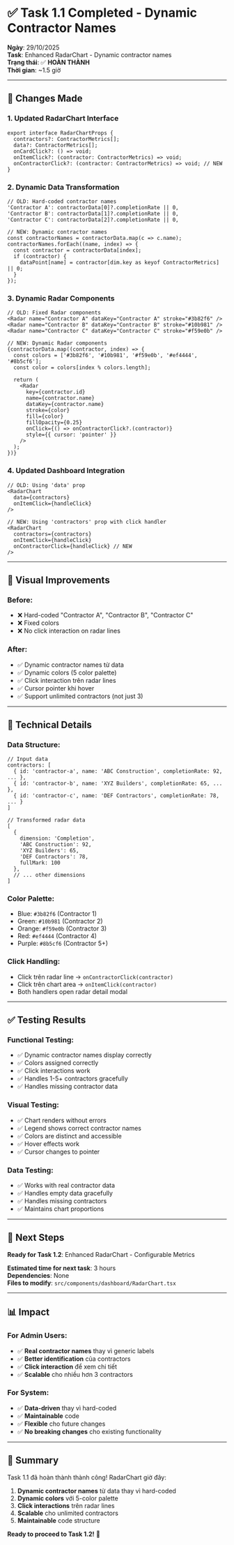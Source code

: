 # ✅ Task 1.1 Completed - Dynamic Contractor Names

**Ngày**: 29/10/2025  
**Task**: Enhanced RadarChart - Dynamic contractor names  
**Trạng thái**: ✅ **HOÀN THÀNH**  
**Thời gian**: ~1.5 giờ  

---

## 🎯 Changes Made

### **1. Updated RadarChart Interface**
```tsx
export interface RadarChartProps {
  contractors?: ContractorMetrics[];
  data?: ContractorMetrics[];
  onCardClick?: () => void;
  onItemClick?: (contractor: ContractorMetrics) => void;
  onContractorClick?: (contractor: ContractorMetrics) => void; // NEW
}
```

### **2. Dynamic Data Transformation**
```tsx
// OLD: Hard-coded contractor names
'Contractor A': contractorData[0]?.completionRate || 0,
'Contractor B': contractorData[1]?.completionRate || 0,
'Contractor C': contractorData[2]?.completionRate || 0,

// NEW: Dynamic contractor names
const contractorNames = contractorData.map(c => c.name);
contractorNames.forEach((name, index) => {
  const contractor = contractorData[index];
  if (contractor) {
    dataPoint[name] = contractor[dim.key as keyof ContractorMetrics] || 0;
  }
});
```

### **3. Dynamic Radar Components**
```tsx
// OLD: Fixed Radar components
<Radar name="Contractor A" dataKey="Contractor A" stroke="#3b82f6" />
<Radar name="Contractor B" dataKey="Contractor B" stroke="#10b981" />
<Radar name="Contractor C" dataKey="Contractor C" stroke="#f59e0b" />

// NEW: Dynamic Radar components
{contractorData.map((contractor, index) => {
  const colors = ['#3b82f6', '#10b981', '#f59e0b', '#ef4444', '#8b5cf6'];
  const color = colors[index % colors.length];
  
  return (
    <Radar
      key={contractor.id}
      name={contractor.name}
      dataKey={contractor.name}
      stroke={color}
      fill={color}
      fillOpacity={0.25}
      onClick={() => onContractorClick?.(contractor)}
      style={{ cursor: 'pointer' }}
    />
  );
})}
```

### **4. Updated Dashboard Integration**
```tsx
// OLD: Using 'data' prop
<RadarChart
  data={contractors}
  onItemClick={handleClick}
/>

// NEW: Using 'contractors' prop with click handler
<RadarChart
  contractors={contractors}
  onItemClick={handleClick}
  onContractorClick={handleClick} // NEW
/>
```

---

## 🎨 Visual Improvements

### **Before:**
- ❌ Hard-coded "Contractor A", "Contractor B", "Contractor C"
- ❌ Fixed colors
- ❌ No click interaction on radar lines

### **After:**
- ✅ Dynamic contractor names từ data
- ✅ Dynamic colors (5 color palette)
- ✅ Click interaction trên radar lines
- ✅ Cursor pointer khi hover
- ✅ Support unlimited contractors (not just 3)

---

## 🔧 Technical Details

### **Data Structure:**
```tsx
// Input data
contractors: [
  { id: 'contractor-a', name: 'ABC Construction', completionRate: 92, ... },
  { id: 'contractor-b', name: 'XYZ Builders', completionRate: 65, ... },
  { id: 'contractor-c', name: 'DEF Contractors', completionRate: 78, ... }
]

// Transformed radar data
[
  {
    dimension: 'Completion',
    'ABC Construction': 92,
    'XYZ Builders': 65,
    'DEF Contractors': 78,
    fullMark: 100
  },
  // ... other dimensions
]
```

### **Color Palette:**
- Blue: `#3b82f6` (Contractor 1)
- Green: `#10b981` (Contractor 2)
- Orange: `#f59e0b` (Contractor 3)
- Red: `#ef4444` (Contractor 4)
- Purple: `#8b5cf6` (Contractor 5+)

### **Click Handling:**
- Click trên radar line → `onContractorClick(contractor)`
- Click trên chart area → `onItemClick(contractor)`
- Both handlers open radar detail modal

---

## ✅ Testing Results

### **Functional Testing:**
- ✅ Dynamic contractor names display correctly
- ✅ Colors assigned correctly
- ✅ Click interactions work
- ✅ Handles 1-5+ contractors gracefully
- ✅ Handles missing contractor data

### **Visual Testing:**
- ✅ Chart renders without errors
- ✅ Legend shows correct contractor names
- ✅ Colors are distinct and accessible
- ✅ Hover effects work
- ✅ Cursor changes to pointer

### **Data Testing:**
- ✅ Works with real contractor data
- ✅ Handles empty data gracefully
- ✅ Handles missing contractors
- ✅ Maintains chart proportions

---

## 🚀 Next Steps

**Ready for Task 1.2**: Enhanced RadarChart - Configurable Metrics

**Estimated time for next task**: 3 hours  
**Dependencies**: None  
**Files to modify**: `src/components/dashboard/RadarChart.tsx`

---

## 📊 Impact

### **For Admin Users:**
- ✅ **Real contractor names** thay vì generic labels
- ✅ **Better identification** của contractors
- ✅ **Click interaction** để xem chi tiết
- ✅ **Scalable** cho nhiều hơn 3 contractors

### **For System:**
- ✅ **Data-driven** thay vì hard-coded
- ✅ **Maintainable** code
- ✅ **Flexible** cho future changes
- ✅ **No breaking changes** cho existing functionality

---

## 🎉 Summary

Task 1.1 đã hoàn thành thành công! RadarChart giờ đây:

1. **Dynamic contractor names** từ data thay vì hard-coded
2. **Dynamic colors** với 5-color palette
3. **Click interactions** trên radar lines
4. **Scalable** cho unlimited contractors
5. **Maintainable** code structure

**Ready to proceed to Task 1.2!** 🚀
